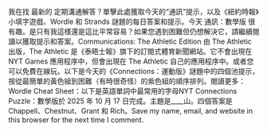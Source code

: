 我在找 最新的 定期溝通解答？單擊此處獲取今天的“通訊”提示，以及《紐約時報》小填字遊戲、Wordle 和 Strands 謎題的每日答案和提示。今天 通訊：數學版 很有趣。是只有我這樣還是這比平常容易？如果您遇到困難但仍想解決它，請繼續閱讀以獲取提示和答案。Communications: The Athletic Edition 由 The Athletic 出版，The Athletic 是《泰晤士報》旗下的訂閱式體育新聞網站。它不會出現在 NYT Games 應用程序中，但會出現在 The Athletic 自己的應用程序中。或者您可以免費在線玩。以下是今天的《Connections：運動版》謎題中的四個池提示，按從最簡單的黃色組到困難（有時很奇怪）的紫色組的順序排列。閱讀更多： Wordle Cheat Sheet：以下是英語單詞中最常用的字母NYT Connections Puzzle：數學版於 2025 年 10 月 17 日完成。主題是____山。四個答案是 Chappell、Chestnut、Grant 和 Rich。Save my name, email, and website in this browser for the next time I comment.